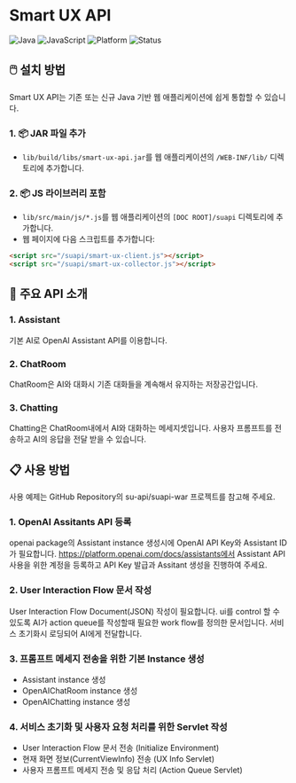 # Smart UX API

![Java](https://img.shields.io/badge/language-Java-orange)
![JavaScript](https://img.shields.io/badge/language-JavaScript-yellow)
![Platform](https://img.shields.io/badge/platform-Web-blue)
![Status](https://img.shields.io/badge/status-Active-brightgreen)

## 🖱️ 설치 방법

Smart UX API는 기존 또는 신규 Java 기반 웹 애플리케이션에 쉽게 통합할 수 있습니다.

### 1. 📦 JAR 파일 추가

- `lib/build/libs/smart-ux-api.jar`를 웹 애플리케이션의 `/WEB-INF/lib/` 디렉토리에 추가합니다.

### 2. 📦 JS 라이브러리 포함

- `lib/src/main/js/*.js`를 웹 애플리케이션의 `[DOC ROOT]/suapi` 디렉토리에 추가합니다.
- 웹 페이지에 다음 스크립트를 추가합니다:

```html
<script src="/suapi/smart-ux-client.js"></script>
<script src="/suapi/smart-ux-collector.js"></script>
```

## 🧊 주요 API 소개

### 1. Assistant
기본 AI로 OpenAI Assistant API를 이용합니다.

### 2. ChatRoom
ChatRoom은 AI와 대화시 기존 대화들을 계속해서 유지하는 저장공간입니다.

### 3. Chatting
Chatting은 ChatRoom내에서 AI와 대화하는 메세지셋입니다.
사용자 프롬프트를 전송하고 AI의 응답을 전달 받을 수 있습니다.

## 📋 사용 방법
사용 예제는 GitHub Repository의 su-api/suapi-war 프로젝트를 참고해 주세요.

### 1. OpenAI Assitants API 등록
openai package의 Assistant instance 생성시에 OpenAI API Key와 Assistant ID가 필요합니다.
https://platform.openai.com/docs/assistants에서 Assistant API 사용을 위한 계정을 등록하고 
API Key 발급과 Assitant 생성을 진행하여 주세요.

### 2. User Interaction Flow 문서 작성
User Interaction Flow Document(JSON) 작성이 필요합니다.
ui를 control 할 수 있도록 AI가 action queue를 작성할때 필요한 work flow를 정의한 문서입니다.
서비스 초기화시 로딩되어 AI에게 전달합니다.

### 3. 프롬프트 메세지 전송을 위한 기본 Instance 생성
- Assistant instance 생성
- OpenAIChatRoom instance 생성
- OpenAIChatting instance 생성

### 4. 서비스 초기화 및 사용자 요청 처리를 위한 Servlet 작성
- User Interaction Flow 문서 전송 (Initialize Environment)
- 현재 화면 정보(CurrentViewInfo) 전송 (UX Info Servlet)
- 사용자 프롬프트 메세지 전송 및 응답 처리 (Action Queue Servlet)
